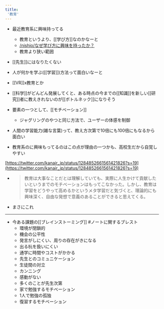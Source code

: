 ```yaml
---
title:
 '教育'
---
```


- 最近教育系に興味持ってる
    - 教育というより、[[学び方]]なのかなーと
    - [/nishio/なぜ学び方に興味を持ったか？](https://scrapbox.io/nishio/なぜ学び方に興味を持ったか？)
    - 教育より狭い範囲
- [[先生]]にはなりたくない
- 人が何かを学ぶ([[学習]])方法って面白いなーと
- [[VR]]x教育とか
- [[科学]]がどんどん発展してくと、ある時点の今までの[[知識]]を新しい[[研究]]者に教えきれないのが[[ボトルネック]]になりそう
- 要素の一つとして、[[モチベーション]]
    - ジャグリングのやつと同じ方法で、ユーザーの体感を制御

- 人間の学習能力(雑な言葉)って、教え方次第で10倍にも100倍にもなるから面白い
- 教育系のに興味もってるのはこの点が理由の一つかも、高校生だから自覚しやすい

[https://twitter.com/kanair_jp/status/1284852661561421826?s=19](https://twitter.com/kanair_jp/status/1284852661561421826?s=19)
- > 教育は大事なことだとは理解していても、実際に人生かけて貢献したいというまでのモチベーションはもってこなかった。しかし、教育は学習をどうやって高めるかというメタ学習だと気づくと、理論的にも興味深く、自由な発想で意義のあることができると思えてくる。
- まさにこれ
---

- 今ある課題の[[ブレインストーミング]] #ノートに関するブレスト
    - 環境が閉鎖的
    - 機会の公平性
    - 発言がしにくい、周りの存在がきになる
    - 出る杭を扱いにくい
    - 通学に時間やコストがかかる
    - 先生とのコミュニケーション
    - 生徒間の対立
    - カンニング
    - 感動がない
    - 多くのことが先生次第
    - 家で勉強するモチベーション
    - 1人で勉強の孤独
    - 復習するモチベーション
